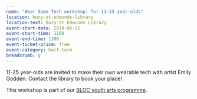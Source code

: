 ```yaml
---
name: "Wear Some Tech workshop: for 11-25 year-olds"
location: bury-st-edmunds-library
location-text: Bury St Edmunds Library
event-start-date: 2019-05-25
event-start-time: 1100
event-end-time: 1300
event-ticket-price: free
event-category: half-term
breadcrumb: y
---
```


11-25 year-olds are invited to make their own wearable tech with artist Emily Godden. Contact the library to book your place!

This workshop is part of our [BLOC youth arts programme](/bloc/).
